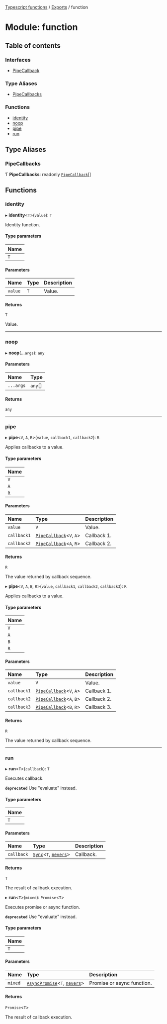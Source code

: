 [Typescript functions](../index.md) / [Exports](../modules.md) / function

# Module: function

## Table of contents

### Interfaces

- [PipeCallback](../interfaces/function.PipeCallback.md)

### Type Aliases

- [PipeCallbacks](function.md#pipecallbacks)

### Functions

- [identity](function.md#identity)
- [noop](function.md#noop)
- [pipe](function.md#pipe)
- [run](function.md#run)

## Type Aliases

### PipeCallbacks

Ƭ **PipeCallbacks**: readonly [`PipeCallback`](../interfaces/function.PipeCallback.md)[]

## Functions

### identity

▸ **identity**<`T`\>(`value`): `T`

Identity function.

#### Type parameters

| Name |
| :------ |
| `T` |

#### Parameters

| Name | Type | Description |
| :------ | :------ | :------ |
| `value` | `T` | Value. |

#### Returns

`T`

Value.

___

### noop

▸ **noop**(...`args`): `any`

#### Parameters

| Name | Type |
| :------ | :------ |
| `...args` | `any`[] |

#### Returns

`any`

___

### pipe

▸ **pipe**<`V`, `A`, `R`\>(`value`, `callback1`, `callback2`): `R`

Applies callbacks to a value.

#### Type parameters

| Name |
| :------ |
| `V` |
| `A` |
| `R` |

#### Parameters

| Name | Type | Description |
| :------ | :------ | :------ |
| `value` | `V` | Value. |
| `callback1` | [`PipeCallback`](../interfaces/function.PipeCallback.md)<`V`, `A`\> | Callback 1. |
| `callback2` | [`PipeCallback`](../interfaces/function.PipeCallback.md)<`A`, `R`\> | Callback 2. |

#### Returns

`R`

The value returned by callback sequence.

▸ **pipe**<`V`, `A`, `B`, `R`\>(`value`, `callback1`, `callback2`, `callback3`): `R`

Applies callbacks to a value.

#### Type parameters

| Name |
| :------ |
| `V` |
| `A` |
| `B` |
| `R` |

#### Parameters

| Name | Type | Description |
| :------ | :------ | :------ |
| `value` | `V` | Value. |
| `callback1` | [`PipeCallback`](../interfaces/function.PipeCallback.md)<`V`, `A`\> | Callback 1. |
| `callback2` | [`PipeCallback`](../interfaces/function.PipeCallback.md)<`A`, `B`\> | Callback 2. |
| `callback3` | [`PipeCallback`](../interfaces/function.PipeCallback.md)<`B`, `R`\> | Callback 3. |

#### Returns

`R`

The value returned by callback sequence.

___

### run

▸ **run**<`T`\>(`callback`): `T`

Executes callback.

**`deprecated`** Use "evaluate" instead.

#### Type parameters

| Name |
| :------ |
| `T` |

#### Parameters

| Name | Type | Description |
| :------ | :------ | :------ |
| `callback` | [`Sync`](../interfaces/types_function.Sync.md)<`T`, [`nevers`](types_core.md#nevers)\> | Callback. |

#### Returns

`T`

The result of callback execution.

▸ **run**<`T`\>(`mixed`): `Promise`<`T`\>

Executes promise or async function.

**`deprecated`** Use "evaluate" instead.

#### Type parameters

| Name |
| :------ |
| `T` |

#### Parameters

| Name | Type | Description |
| :------ | :------ | :------ |
| `mixed` | [`AsyncPromise`](types_function.md#asyncpromise)<`T`, [`nevers`](types_core.md#nevers)\> | Promise or async function. |

#### Returns

`Promise`<`T`\>

The result of callback execution.
